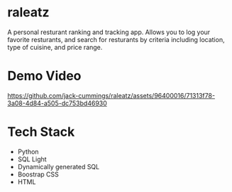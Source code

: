 # raleatz

A personal resturant ranking and tracking app. Allows you to log your favorite resturants, and search for resturants by criteria including location, type of cuisine, and price range.

# Demo Video
https://github.com/jack-cummings/raleatz/assets/96400016/71313f78-3a08-4d84-a505-dc753bd46930

# Tech Stack
- Python
- SQL Light
- Dynamically generated SQL
- Boostrap CSS
- HTML
